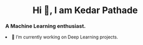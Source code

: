 <h1 align="center">Hi 👋, I am Kedar Pathade</h1>
<h3 align="left">A Machine Learning enthusiast.</h3>
<li align="left">🔭 I’m currently working on Deep Learning projects.
<!--
- 👯 I’m looking to collaborate on ...
- 🤔 I’m looking for help with ...

-->
<li align="left"> 💬 Ask me about Machine Learning, Tensorflow, Google Cloud Platform </li>
<li align="left"> 📫 Follow me on LinkedIn : <a href="https://www.linkedin.com/in/kedar-pathade-26387b1b6/">Kedar Pathade</a></li>- 
<!--
<li align="left"> 📫 Reach me at: <b>wnb10@iitbbs.ac.in</b></li>

<li align="left"> ⚡ Fun fact <b>I am the creater of techno_web12 *D</b></li><br/><br/>

<p align="left"><img src="http://sachinchopra.codes/DeviCon/icons/react/react-original-wordmark.svg" alt="react" width="40" height="40"/>
  <img src="http://sachinchopra.codes/DeviCon/icons/bootstrap/bootstrap-plain.svg" alt="bootstrap" width="40" height="40"/>
  <img src="http://sachinchopra.codes/DeviCon/icons/html5/html5-original-wordmark.svg" alt="html5" width="40" height="40"/> 
  <img src="http://sachinchopra.codes/DeviCon/icons/java/java-original-wordmark.svg" alt="java" width="40" height="40"/>
  <img src="http://sachinchopra.codes/DeviCon/icons/javascript/javascript-original.svg" alt="javascript" width="40" height="40"/>  
  <img src="http://sachinchopra.codes/DeviCon/icons/nodejs/nodejs-original-wordmark.svg" alt="nodejs" width="40" height="40"/>
  </p>

## &#x1f4c8; GitHub Stats
![](https://komarev.com/ghpvc/?username=Nagsenwaghmare)

<img  src="https://github-readme-stats.vercel.app/api?username=Nagsenwaghmare&show_icons=true&hide_border=true&theme=highcontrast" width="48%" >

<p align="center">
<a href="https://twitter.com/BaburaoNagsen" target="blank">
  <img align="center" src="https://cdn.jsdelivr.net/npm/simple-icons@3.0.1/icons/twitter.svg" alt="sachin10101998" height="20" width="20" /></a>
<a href="https://www.linkedin.com/in/nagsen-waghmare-b97202191/" target="blank">
  <img align="center" src="https://cdn.jsdelivr.net/npm/simple-icons@3.0.1/icons/linkedin.svg" alt="sachin10101998" height="20" width="20" /></a>
<a href="https://www.facebook.com/nagsen.waghmare.731" target="blank">
  <img align="center" src="https://cdn.jsdelivr.net/npm/simple-icons@3.0.1/icons/facebook.svg" alt="sachin.mathers.7" height="20" width="20" /></a>
<a href="https://www.instagram.com/waghmare_nagsen/" target="blank">
  <img align="center" src="https://cdn.jsdelivr.net/npm/simple-icons@3.0.1/icons/instagram.svg" alt="superachnural" height="20" width="20" /></a>
</p>

-->

